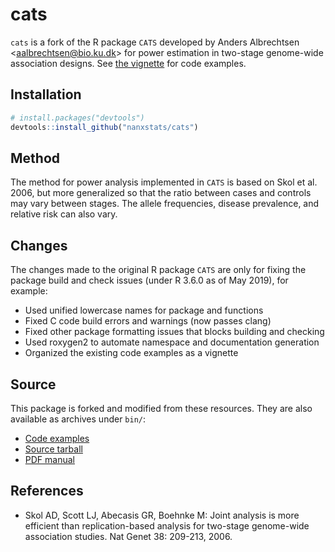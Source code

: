 # cats

`cats` is a fork of the R package `CATS` developed by Anders Albrechtsen <<aalbrechtsen@bio.ku.dk>> for power estimation in two-stage genome-wide association designs. See [the vignette](https://nanx.me/cats/articles/cats.html) for code examples.

## Installation

```r
# install.packages("devtools")
devtools::install_github("nanxstats/cats")
```

## Method

The method for power analysis implemented in `CATS` is based on Skol et al. 2006, but more generalized so that the ratio between cases and controls may vary between stages. The allele frequencies, disease prevalence, and relative risk can also vary.

## Changes

The changes made to the original R package `CATS` are only for fixing the package build and check issues (under R 3.6.0 as of May 2019), for example:

- Used unified lowercase names for package and functions
- Fixed C code build errors and warnings (now passes clang)
- Fixed other package formatting issues that blocks building and checking
- Used roxygen2 to automate namespace and documentation generation
- Organized the existing code examples as a vignette

## Source

This package is forked and modified from these resources. They are also available as archives under `bin/`:

- [Code examples](http://www.popgen.dk/software/index.php/CATS)
- [Source tarball](http://popgen.dk/software/download/CATS/CATS_1.02.tar.gz)
- [PDF manual](http://popgen.dk/software/download/CATS/CATS-manual.pdf)

## References

- Skol AD, Scott LJ, Abecasis GR, Boehnke M: Joint analysis is more efficient than replication-based analysis for two-stage genome-wide association studies. Nat Genet 38: 209-213, 2006.
